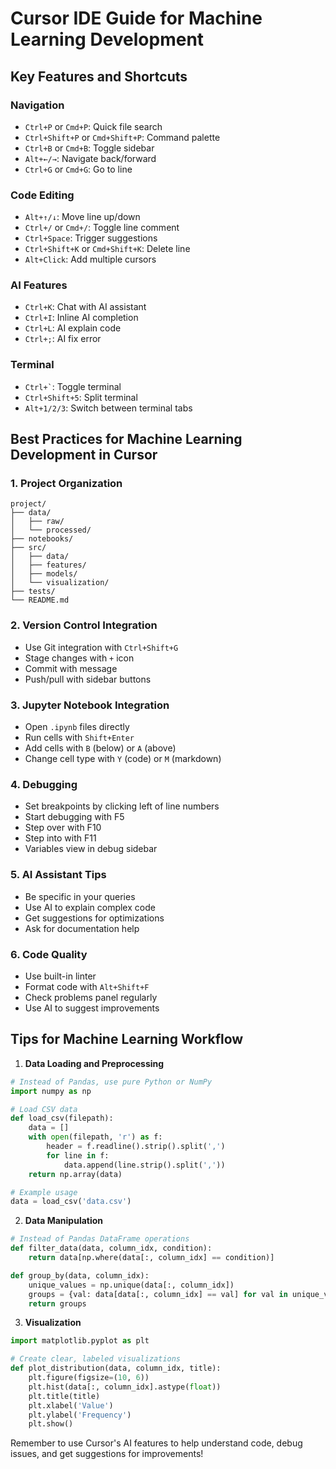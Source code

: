 # Cursor IDE Guide for Machine Learning Development

## Key Features and Shortcuts

### Navigation
- `Ctrl+P` or `Cmd+P`: Quick file search
- `Ctrl+Shift+P` or `Cmd+Shift+P`: Command palette
- `Ctrl+B` or `Cmd+B`: Toggle sidebar
- `Alt+←/→`: Navigate back/forward
- `Ctrl+G` or `Cmd+G`: Go to line

### Code Editing
- `Alt+↑/↓`: Move line up/down
- `Ctrl+/` or `Cmd+/`: Toggle line comment
- `Ctrl+Space`: Trigger suggestions
- `Ctrl+Shift+K` or `Cmd+Shift+K`: Delete line
- `Alt+Click`: Add multiple cursors

### AI Features
- `Ctrl+K`: Chat with AI assistant
- `Ctrl+I`: Inline AI completion
- `Ctrl+L`: AI explain code
- `Ctrl+;`: AI fix error

### Terminal
- `` Ctrl+` ``: Toggle terminal
- `Ctrl+Shift+5`: Split terminal
- `Alt+1/2/3`: Switch between terminal tabs

## Best Practices for Machine Learning Development in Cursor

### 1. Project Organization
```
project/
├── data/
│   ├── raw/
│   └── processed/
├── notebooks/
├── src/
│   ├── data/
│   ├── features/
│   ├── models/
│   └── visualization/
├── tests/
└── README.md
```

### 2. Version Control Integration
- Use Git integration with `Ctrl+Shift+G`
- Stage changes with `+` icon
- Commit with message
- Push/pull with sidebar buttons

### 3. Jupyter Notebook Integration
- Open `.ipynb` files directly
- Run cells with `Shift+Enter`
- Add cells with `B` (below) or `A` (above)
- Change cell type with `Y` (code) or `M` (markdown)

### 4. Debugging
- Set breakpoints by clicking left of line numbers
- Start debugging with F5
- Step over with F10
- Step into with F11
- Variables view in debug sidebar

### 5. AI Assistant Tips
- Be specific in your queries
- Use AI to explain complex code
- Get suggestions for optimizations
- Ask for documentation help

### 6. Code Quality
- Use built-in linter
- Format code with `Alt+Shift+F`
- Check problems panel regularly
- Use AI to suggest improvements

## Tips for Machine Learning Workflow

1. **Data Loading and Preprocessing**
```python
# Instead of Pandas, use pure Python or NumPy
import numpy as np

# Load CSV data
def load_csv(filepath):
    data = []
    with open(filepath, 'r') as f:
        header = f.readline().strip().split(',')
        for line in f:
            data.append(line.strip().split(','))
    return np.array(data)

# Example usage
data = load_csv('data.csv')
```

2. **Data Manipulation**
```python
# Instead of Pandas DataFrame operations
def filter_data(data, column_idx, condition):
    return data[np.where(data[:, column_idx] == condition)]

def group_by(data, column_idx):
    unique_values = np.unique(data[:, column_idx])
    groups = {val: data[data[:, column_idx] == val] for val in unique_values}
    return groups
```

3. **Visualization**
```python
import matplotlib.pyplot as plt

# Create clear, labeled visualizations
def plot_distribution(data, column_idx, title):
    plt.figure(figsize=(10, 6))
    plt.hist(data[:, column_idx].astype(float))
    plt.title(title)
    plt.xlabel('Value')
    plt.ylabel('Frequency')
    plt.show()
```

Remember to use Cursor's AI features to help understand code, debug issues, and get suggestions for improvements! 
